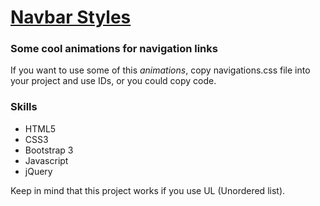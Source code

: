 [Navbar Styles](http://www.navbarstyles.com/)
===

### Some cool animations for navigation links

If you want to use some of this *animations*, copy navigations.css file into your project and use IDs, or you could copy code.

### Skills
* HTML5
* CSS3
* Bootstrap 3
* Javascript
* jQuery

Keep in mind that this project works if you use UL (Unordered list).
